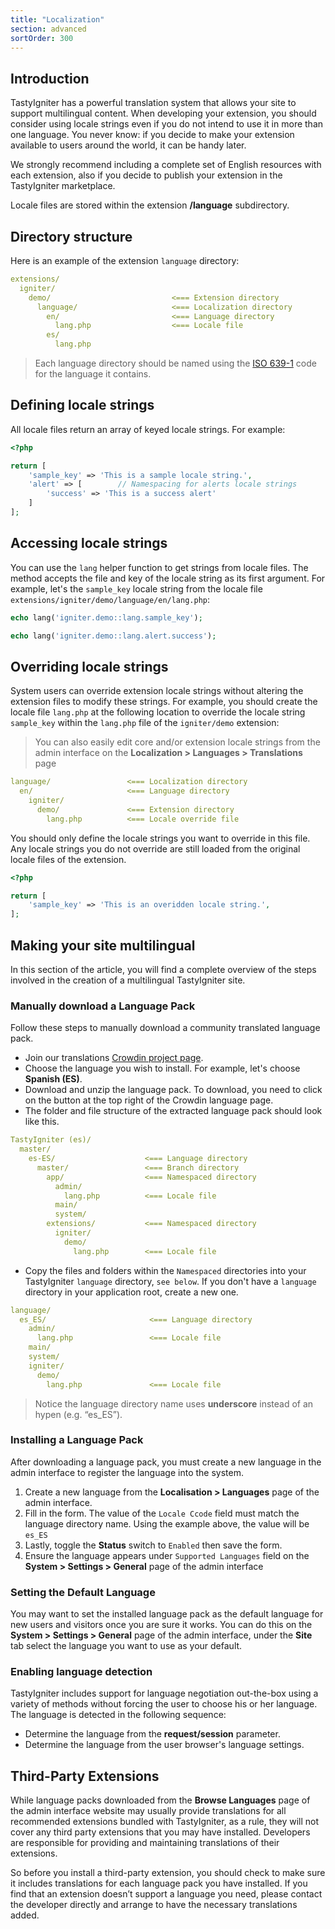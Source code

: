 ```yaml
---
title: "Localization"
section: advanced
sortOrder: 300
---
```


## Introduction

TastyIgniter has a powerful translation system that allows your site to support multilingual content. When developing your extension, you should consider using locale strings even if you do not intend to use it in more than one language. You never know: if you decide to make your extension available to users around the world, it can be handy later.

We strongly recommend including a complete set of English resources with each extension, also if you decide to publish your extension in the TastyIgniter marketplace.

Locale files are stored within the extension **/language** subdirectory.

## Directory structure

Here is an example of the extension `language` directory:

```yaml
extensions/
  igniter/
    demo/             				<=== Extension directory
      language/       				<=== Localization directory
        en/           				<=== Language directory
          lang.php    				<=== Locale file
        es/
          lang.php
```

> Each language directory should be named using the [ISO 639-1](https://en.wikipedia.org/wiki/List_of_ISO_639-1_codes) code for the language it contains.

## Defining locale strings

All locale files return an array of keyed locale strings. For example:

```php
<?php

return [
    'sample_key' => 'This is a sample locale string.',
    'alert' => [		// Namespacing for alerts locale strings 
        'success' => 'This is a success alert'
    ]
];
```

## Accessing locale strings 

You can use the `lang` helper function to get strings from locale files. The method accepts the file and key of the locale string as its first argument. For example, let's the `sample_key` locale string from the locale file `extensions/igniter/demo/language/en/lang.php`:

```php
echo lang('igniter.demo::lang.sample_key');

echo lang('igniter.demo::lang.alert.success');
```

## Overriding locale strings

System users can override extension locale strings without altering the extension files to modify these strings. For example, you should create the locale file `lang.php` at the following location to override the locale string `sample_key` within the `lang.php` file of the `igniter/demo`  extension: 

> You can also easily edit core and/or extension locale strings from the admin interface on the **Localization > Languages > Translations** page

```yaml
language/                 <=== Localization directory
  en/                     <=== Language directory
    igniter/
      demo/               <=== Extension directory
        lang.php          <=== Locale override file
```

You should only define the locale strings you want to override in this file. Any locale strings you do not override are still loaded from the original locale files of the extension.

```php
<?php

return [
    'sample_key' => 'This is an overidden locale string.',
];
```

## Making your site multilingual

In this section of the article, you will find a complete overview of the steps involved in the creation of a multilingual TastyIgniter site.

### Manually download a Language Pack

Follow these steps to manually download a community translated language pack.

- Join our translations [Crowdin project page](https://translate.tastyigniter.com).
- Choose the language you wish to install. For example, let's choose **Spanish (ES)**.
- Download and unzip the language pack. To download, you need to click on the button at the top right of the Crowdin language page.
- The folder and file structure of the extracted language pack should look like this.



```yaml
TastyIgniter (es)/
  master/
    es-ES/                    <=== Language directory
      master/                 <=== Branch directory
        app/                  <=== Namespaced directory
          admin/
            lang.php          <=== Locale file
          main/
          system/
        extensions/           <=== Namespaced directory
          igniter/
            demo/
              lang.php        <=== Locale file
```



- Copy the files and folders within the `Namespaced` directories into your TastyIgniter `language` directory, `see below`. If you don't have a `language` directory in your application root, create a new one.

  

```yaml
language/
  es_ES/                       <=== Language directory
    admin/
      lang.php                 <=== Locale file
    main/
    system/
    igniter/
      demo/
        lang.php               <=== Locale file
```

> Notice the language directory name uses **underscore** instead of an hypen (e.g. “es_ES”).

### Installing a Language Pack

After downloading a language pack, you must create a new language in the admin interface to register the language into the system.

1. Create a new language from the **Localisation > Languages** page of the admin interface.
2. Fill in the form. The value of the `Locale Ccode` field must match the language directory name. Using the example above, the value will be `es_ES`
3. Lastly, toggle the **Status** switch to `Enabled` then save the form.
4. Ensure the language appears under `Supported Languages` field on the **System > Settings > General** page of the admin interface

### Setting the Default Language

You may want to set the installed language pack as the default language for new users and visitors once you are sure it works. You can do this on the **System > Settings > General** page of the admin interface, under the **Site** tab select the language you want to use as your default.

### Enabling language detection

TastyIgniter includes support for language negotiation out-the-box using a variety of methods without forcing the user to choose his or her language. The language is detected in the following sequence:

- Determine the language from the **request/session** parameter.
- Determine the language from the user browser's language settings.

## Third-Party Extensions

While language packs downloaded from the **Browse Languages** page of the admin interface website may usually provide translations for all recommended extensions bundled with TastyIgniter, as a rule, they will not cover any third party extensions that you may have installed. Developers are responsible for providing and maintaining translations of their extensions.

So before you install a third-party extension, you should check to make sure it includes translations for each language pack you have installed. If you find that an extension doesn’t support a language you need, please contact the developer directly and arrange to have the necessary translations added.